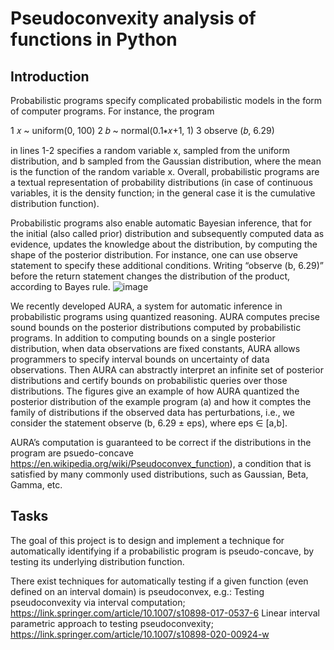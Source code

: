 # Pseudoconvexity analysis of functions in Python

## Introduction
Probabilistic programs specify complicated probabilistic models in the form of computer programs. For instance, the program

1 𝑥 ~ uniform(0, 100)
2 𝑏 ~ normal(0.1∗𝑥+1, 1)
3 observe (𝑏, 6.29)

in lines 1-2 specifies a random variable x, sampled from the uniform distribution, and b sampled from the Gaussian distribution, where the mean is the function of the random variable x. Overall, probabilistic programs are a textual representation of probability distributions (in case of continuous variables, it is the density function; in the general case it is the cumulative distribution function). 

Probabilistic programs also enable automatic Bayesian inference, that for the initial (also called prior) distribution and subsequently computed data as evidence, updates the knowledge about the distribution, by computing the shape of the posterior distribution. For instance, one can use observe statement to specify these additional conditions. Writing “observe (b, 6.29)” before the return statement changes the distribution of the product, according to Bayes rule.
![image](https://github.com/user-attachments/assets/d3115dc6-4910-4e02-810b-18570d6d4661)

We recently developed AURA, a system for automatic inference in probabilistic programs using quantized reasoning. AURA computes precise sound bounds on the posterior distributions computed by probabilistic programs. In addition to computing bounds on a single posterior distribution, when data observations are fixed constants, AURA allows programmers to specify interval bounds on uncertainty of data observations. Then AURA can abstractly interpret an infinite set of posterior distributions and certify bounds on probabilistic queries over those distributions. The figures give an example of how AURA quantized the posterior distribution of the example program (a) and how it comptes the family of distributions if the observed data has perturbations, i.e., we consider the statement observe (b, 6.29 ± eps), where eps  ∈  [a,b].

AURA’s computation is guaranteed to be correct if the distributions in the program are psuedo-concave https://en.wikipedia.org/wiki/Pseudoconvex_function), a condition that is satisfied by many commonly used distributions, such as Gaussian, Beta, Gamma, etc. 

## Tasks
The goal of this project is to design and implement a technique for automatically identifying if a probabilistic program is pseudo-concave, by testing its underlying distribution function. 

There exist techniques for automatically testing if a given function (even defined on an interval domain) is pseudoconvex, e.g.:
Testing pseudoconvexity via interval computation;  https://link.springer.com/article/10.1007/s10898-017-0537-6 
Linear interval parametric approach to testing pseudoconvexity; https://link.springer.com/article/10.1007/s10898-020-00924-w 
